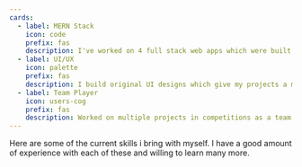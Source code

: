```yaml
---
cards:
  - label: MERN Stack
    icon: code
    prefix: fas
    description: I've worked on 4 full stack web apps which were built from scratch using MERN Stack.
  - label: UI/UX
    icon: palette
    prefix: fas
    description: I build original UI designs which give my projects a modern and fresh look.
  - label: Team Player
    icon: users-cog
    prefix: fas
    description: Worked on multiple projects in competitions as a team.
---
```


Here are some of the current skills i bring with myself. I have a good amount of experience with each of these and willing to learn many more.
